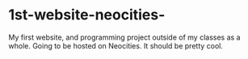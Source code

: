 # 1st-website-neocities-
My first website, and programming project outside of my classes as a whole. Going to be hosted on Neocities. It should be pretty cool.
